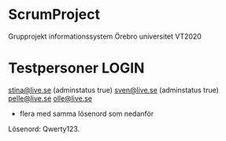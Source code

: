 # ScrumProject
 Grupprojekt informationssystem Örebro universitet VT2020

# Testpersoner LOGIN
 stina@live.se (adminstatus true)
 sven@live.se (adminstatus true)
 pelle@live.se
 olle@live.se
 + flera med samma lösenord som nedanför

Lösenord: Qwerty123.
	